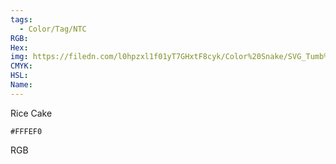 ```yaml
---
tags:
  - Color/Tag/NTC
RGB:
Hex:
img: https://filedn.com/l0hpzxl1f01yT7GHxtF8cyk/Color%20Snake/SVG_Tumb%20Mass%20No%20Name/FFFEF0.svg
CMYK:
HSL:
Name:
---
```

Rice Cake
```palette
#FFFEF0
```
RGB
